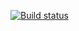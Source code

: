 [![Build status](https://ci.appveyor.com/api/projects/status/9wcvbbww1a6rryoa/branch/main?svg=true)](https://ci.appveyor.com/project/Artem-Molchanov/card-delivery-meeting-test/branch/main)